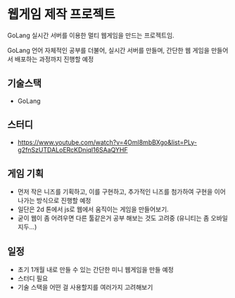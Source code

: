 # 웹게임 제작 프로젝트

GoLang 실시간 서버를 이용한 멀티 웹게임을 만드는 프로젝트임.

GoLang 언어 자체적인 공부를 더불어, 실시간 서버를 만들며, 간단한 웹 게임을 만들어서 배포하는 과정까지 진행할 예정

## 기술스택 
- GoLang

## 스터디
- https://www.youtube.com/watch?v=4Oml8mbBXgo&list=PLy-g2fnSzUTDALoERcKDniql16SAaQYHF


## 게임 기획
- 먼저 작은 니즈를 기획하고, 이를 구현하고, 추가적인 니즈를 첨가하여 구현을 이어나가는 방식으로 진행할 예정
- 일단은 2d 톤에서 js로 웹에서 움직이는 게임을 만들어보기.
- 굳이 웹이 좀 어려우면 다른 툴같은거 공부 해보는 것도 고려중 (유니티는 좀 오바일지두...)


## 일정
- 초기 1개월 내로 만들 수 있는 간단한 미니 웹게임을 만들 예정
- 스터디 필요
- 기술 스택을 어떤 걸 사용할지를 여러가지 고려해보기
